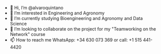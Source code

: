 - 👋 Hi, I’m @alvaroquintano
- 👀 I’m interested in Engineering and Agronomy
- 🌱 I’m currently studying Bioengineering and Agronomy and Data Science
- 💞️ I’m looking to collaborate on the project for my "Teamworking on the Network" course
- 📫 How to reach me WhatsApp: +34 630 073 369 or call: +1 515 441-4420

<!---
alvaroquintano/alvaroquintano is a ✨ special ✨ repository because its `README.md` (this file) appears on your GitHub profile.
You can click the Preview link to take a look at your changes.
--->
